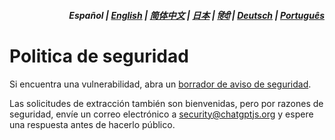<div align="right">
<h5>Español | <a href="../SECURITY.md">English</a> | <a href="../zh-cn/SECURITY.md">简体中文</a> | <a href="../ja/SECURITY.md">日本</a> | <a href="../hi/SECURITY.md">हिंदी</a> | <a href="../de/SECURITY.md">Deutsch</a> | <a href="../pt/SECURITY.md">Português</a></h5>
</div>

# Politica de seguridad

Si encuentra una vulnerabilidad, abra un [borrador de aviso de seguridad](https://github.com/kudoai/chatgpt.js/security/advisories/new).

Las solicitudes de extracción también son bienvenidas, pero por razones de seguridad, envíe un correo electrónico a security@chatgptjs.org y espere una respuesta antes de hacerlo público.
